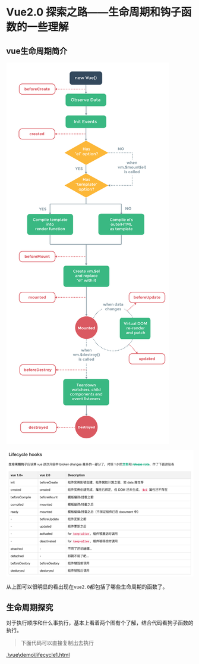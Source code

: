 # Vue2.0 探索之路——生命周期和钩子函数的一些理解

## vue生命周期简介

![vue生命周期](vueimg/Lifecycle.png)

![LifecycleHooks](vueimg/LifecycleHooks.png)

从上图可以很明显的看出现在`vue2.0`都包括了哪些生命周期的函数了。

## 生命周期探究

对于执行顺序和什么事执行，基本上看着两个图有个了解，结合代码看狗子函数的执行。

>下面代码可以直接复制出去执行

[.\vue\demo\lifecycle1.html](.\vue\demo\lifecycle1.html)